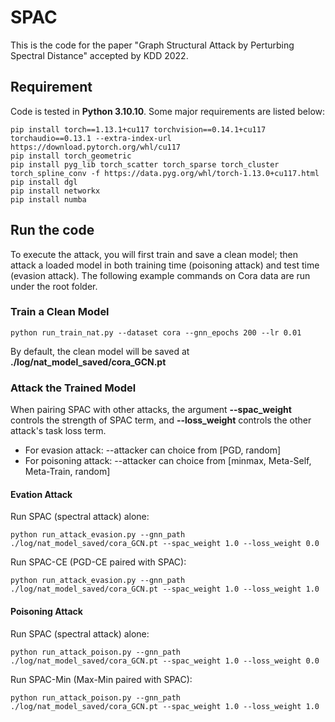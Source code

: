 # SPAC

This is the code for the paper "Graph Structural Attack by Perturbing Spectral Distance" accepted by KDD 2022.

## Requirement

Code is tested in **Python 3.10.10**. Some major requirements are listed below:
```
pip install torch==1.13.1+cu117 torchvision==0.14.1+cu117 torchaudio==0.13.1 --extra-index-url https://download.pytorch.org/whl/cu117
pip install torch_geometric
pip install pyg_lib torch_scatter torch_sparse torch_cluster torch_spline_conv -f https://data.pyg.org/whl/torch-1.13.0+cu117.html
pip install dgl
pip install networkx
pip install numba
```

## Run the code

To execute the attack, you will first train and save a clean model; then attack a loaded model in both training time (poisoning attack) and test time (evasion attack). 
The following example commands on Cora data are run under the root folder.

### Train a Clean Model
```
python run_train_nat.py --dataset cora --gnn_epochs 200 --lr 0.01
```

By default, the clean model will be saved at **./log/nat_model_saved/cora_GCN.pt**

### Attack the Trained Model

When pairing SPAC with other attacks, the argument **--spac_weight** controls the strength of SPAC term, and **--loss_weight** controls the other attack's task loss term.  

- For evasion attack: --attacker can choice from [PGD, random]
- For poisoning attack: --attacker can choice from [minmax, Meta-Self, Meta-Train, random]

#### Evation Attack
Run SPAC (spectral attack) alone: 
```
python run_attack_evasion.py --gnn_path ./log/nat_model_saved/cora_GCN.pt --spac_weight 1.0 --loss_weight 0.0 
```

Run SPAC-CE (PGD-CE paired with SPAC):
```
python run_attack_evasion.py --gnn_path ./log/nat_model_saved/cora_GCN.pt --spac_weight 1.0 --loss_weight 1.0
```

#### Poisoning Attack
Run SPAC (spectral attack) alone: 
```
python run_attack_poison.py --gnn_path ./log/nat_model_saved/cora_GCN.pt --spac_weight 1.0 --loss_weight 0.0 
```

Run SPAC-Min (Max-Min paired with SPAC):
```
python run_attack_poison.py --gnn_path ./log/nat_model_saved/cora_GCN.pt --spac_weight 1.0 --loss_weight 1.0 
```

